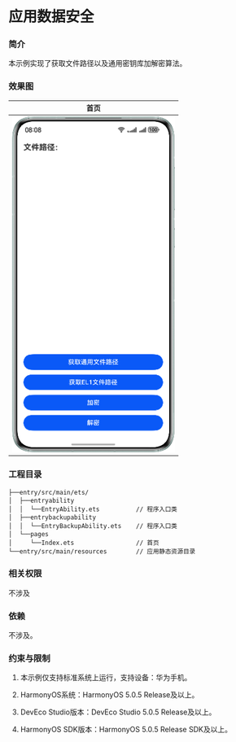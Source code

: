 # 应用数据安全

### 简介
本示例实现了获取文件路径以及通用密钥库加解密算法。

### 效果图
| 首页                                                 |
|----------------------------------------------------|
| <img src="screenshots/device/phone.png" width=320> |

### 工程目录
```
├──entry/src/main/ets/
│  ├──entryability
│  │  └──EntryAbility.ets          // 程序入口类
│  ├──entrybackupability
│  │  └──EntryBackupAbility.ets    // 程序入口类
│  └──pages
│     └──Index.ets                 // 首页
└──entry/src/main/resources        // 应用静态资源目录
```

### 相关权限

不涉及

### 依赖

不涉及。

### 约束与限制

1. 本示例仅支持标准系统上运行，支持设备：华为手机。

2. HarmonyOS系统：HarmonyOS 5.0.5 Release及以上。

3. DevEco Studio版本：DevEco Studio 5.0.5 Release及以上。

4. HarmonyOS SDK版本：HarmonyOS 5.0.5 Release SDK及以上。